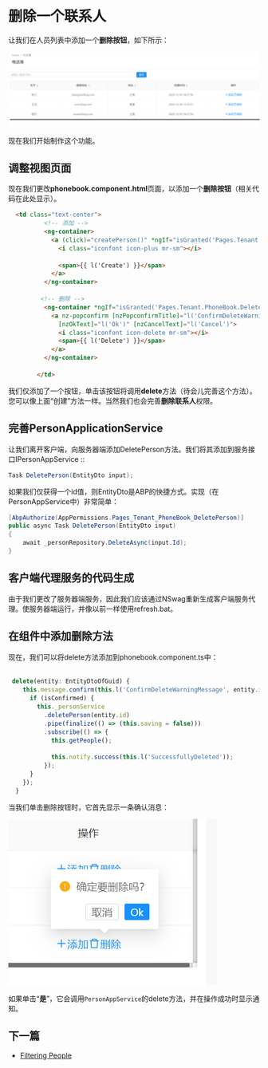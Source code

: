 # 删除一个联系人

 
让我们在人员列表中添加一个**删除按钮**，如下所示：


![13.1](images/13.1.png)

现在我们开始制作这个功能。

## 调整视图页面

现在我们更改**phonebook.component.html**页面，以添加一个**删除按钮**（相关代码在此处显示）。

```html
  <td class="text-center">
          <!-- 添加 -->
          <ng-container>
            <a (click)="createPerson()" *ngIf="isGranted('Pages.Tenant.PhoneBook.CreatePerson')">
              <i class="iconfont icon-plus mr-sm"></i>

              <span>{{ l('Create') }}</span>
            </a>
          </ng-container>

         <!-- 删除 -->
          <ng-container *ngIf="isGranted('Pages.Tenant.PhoneBook.DeletePerson')">
            <a nz-popconfirm [nzPopconfirmTitle]="l('ConfirmDeleteWarningMessage')" (nzOnConfirm)="delete(item)"
              [nzOkText]="l('Ok')" [nzCancelText]="l('Cancel')">
              <i class="iconfont icon-delete mr-sm"></i>
              <span>{{ l('Delete') }}</span>
            </a>
          </ng-container>

        </td>
```

我们仅添加了一个按钮，单击该按钮将调用**delete**方法（待会儿完善这个方法）。您可以像上面“创建”方法一样。当然我们也会完善**删除联系人**权限。
  
## 完善PersonApplicationService

让我们离开客户端，向服务器端添加DeletePerson方法。我们将其添加到服务接口IPersonAppService ::

```csharp
Task DeletePerson(EntityDto input);
```
如果我们仅获得一个id值，则EntityDto是ABP的快捷方式。实现（在PersonAppService中）非常简单：



  
```csharp
[AbpAuthorize(AppPermissions.Pages_Tenant_PhoneBook_DeletePerson)]
public async Task DeletePerson(EntityDto input)
{
    await _personRepository.DeleteAsync(input.Id);
}
```

## 客户端代理服务的代码生成

由于我们更改了服务器端服务，因此我们应该通过NSwag重新生成客户端服务代理。使服务器端运行，并像以前一样使用refresh.bat。


## 在组件中添加删除方法

现在，我们可以将delete方法添加到phonebook.component.ts中：

 
 
 
```typescript

 delete(entity: EntityDtoOfGuid) {
    this.message.confirm(this.l('ConfirmDeleteWarningMessage', entity.id), undefined, (isConfirmed) => {
      if (isConfirmed) {
        this._personService
          .deletePerson(entity.id)
          .pipe(finalize(() => (this.saving = false)))
          .subscribe(() => {
            this.getPeople();

            this.notify.success(this.l('SuccessfullyDeleted'));
          });
      }
    });
  }
```

当我们单击删除按钮时，它首先显示一条确认消息：

![13.2](images/13.2.png)



如果单击“**是**”，它会调用`PersonAppService`的delete方法，并在操作成功时显示通知。
 
## 下一篇

* [Filtering People](Developing-Step-By-Step-Angular-Filtering-People)